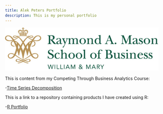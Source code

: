 ```yaml
---
title: Alek Peters Portfolio
description: This is my personal portfolio
---
```

![W&M Mason School Logo](/pics/mason_logo.jpg)

This is content from my Competing Through Business Analytics Course:

-[Time Series Decomposition](/timeseries/index.md)

This is a link to a repository containing products I have created using R:

-[R Portfolio](https://github.com/alekpeters/R_Portfolio)
